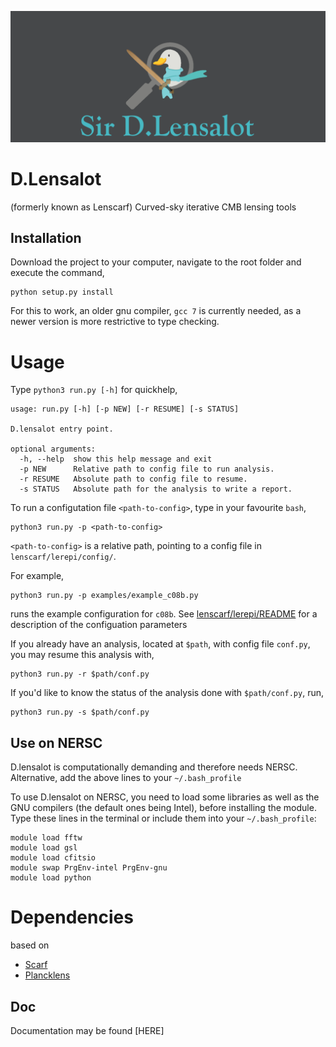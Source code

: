 ![D.lensalot logo](res/dlensalot2.PNG)
# D.Lensalot 
(formerly known as Lenscarf)
Curved-sky iterative CMB lensing tools

## Installation
Download the project to your computer, navigate to the root folder and execute the command,

``` 
python setup.py install
```
For this to work, an older gnu compiler, `gcc 7` is currently needed, as a newer version is more restrictive to type checking.


# Usage

Type `python3 run.py [-h]` for quickhelp,
```
usage: run.py [-h] [-p NEW] [-r RESUME] [-s STATUS]

D.lensalot entry point.

optional arguments:
  -h, --help  show this help message and exit
  -p NEW      Relative path to config file to run analysis.
  -r RESUME   Absolute path to config file to resume.
  -s STATUS   Absolute path for the analysis to write a report.
```


To run a configutation file `<path-to-config>`, type in your favourite `bash`,
```
python3 run.py -p <path-to-config>
```
`<path-to-config>` is a relative path, pointing to a config file in `lenscarf/lerepi/config/`.

For example,
```
python3 run.py -p examples/example_c08b.py
```
runs the example configuration for `c08b`. See [lenscarf/lerepi/README](https://github.com/NextGenCMB/lenscarf/blob/f/mergelerepi/lenscarf/lerepi/README.rst) for a description of the configuation parameters

If you already have an analysis, located at `$path`, with config file `conf.py`, you may resume this analysis with,
```
python3 run.py -r $path/conf.py
```

If you'd like to know the status of the analysis done with `$path/conf.py`, run,
```
python3 run.py -s $path/conf.py
```


## Use on NERSC
D.lensalot is computationally demanding and therefore needs NERSC.
Alternative, add the above lines to your `~/.bash_profile`

To use D.lensalot on NERSC, you need to load some libraries as well as the GNU compilers (the default ones being Intel), before installing the module.
Type these lines in the terminal or include them into your `~/.bash_profile`:

```
module load fftw
module load gsl
module load cfitsio
module swap PrgEnv-intel PrgEnv-gnu
module load python
```


# Dependencies

 based on
  * [Scarf](https://github.com/samuelsimko/scarf)
  * [Plancklens](https://github.com/carronj/plancklens)

## Doc
Documentation may be found [HERE]
